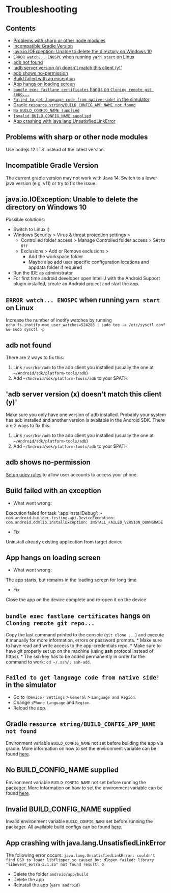 # Troubleshooting

## Contents

* [Problems with sharp or other node modules](#problems-with-sharp-or-other-node-modules)
* [Incompatible Gradle Version](#incompatible-gradle-version)
* [java.io.IOException: Unable to delete the directory on Windows 10](#javaioioexception-unable-to-delete-the-directory-on-windows-10)
* [`ERROR watch... ENOSPC` when running `yarn start` on Linux](#error-watch-enospc-when-running-yarn-start-on-linux)
* [adb not found](#adb-not-found)
* ['adb server version (x) doesn't match this client (y)'](#adb-server-version-x-doesnt-match-this-client-y)
* [adb shows no-permission](#adb-shows-no-permission)
* [Build failed with an exception](#build-failed-with-an-exception)
* [App hangs on loading screen](#app-hangs-on-loading-screen)
* [`bundle exec fastlane certificates` hangs on `Cloning remote git repo...`](#bundle-exec-fastlane-certificates-hangs-on-cloning-remote-git-repo)
* [`Failed to get language code from native side!` in the simulator](#failed-to-get-language-code-from-native-side-in-the-simulator)
* [Gradle `resource string/BUILD_CONFIG_APP_NAME not found`](#gradle-resource-stringbuild_config_app_name-not-found)
* [`No BUILD_CONFIG_NAME supplied`](#no-build_config_name-supplied)
* [`Invalid BUILD_CONFIG_NAME supplied`](#invalid-build_config_name-supplied)
* [App crashing with java.lang.UnsatisfiedLinkError](#app-crashing-with-javalangunsatisfiedlinkerror)

## Problems with sharp or other node modules

Use nodejs 12 LTS instead of the latest version.

## Incompatible Gradle Version

The current gradle version may not work with Java 14. Switch to a lower java version (e.g. v11) or try to fix the issue.

## java.io.IOException: Unable to delete the directory on Windows 10

Possible solutions:
* Switch to Linux :)
* Windows Security > Virus & threat protection settings > 
  * Controlled folder access > Manage Controlled folder access > Set to `Off`
  * Exclusions > Add or Remove exclusions > 
    * Add the workspace folder
    * Maybe also add user specific configuration locations and appdata folder if required
* Run the IDE as administrator
* For first time android developer open IntelliJ with the Android Support plugin installed, create an Android project and start the app.
    
## `ERROR watch... ENOSPC` when running `yarn start` on Linux

Increase the number of inotify watches by running  
`echo fs.inotify.max_user_watches=524288 | sudo tee -a /etc/sysctl.conf && sudo sysctl -p`

## adb not found

There are 2 ways to fix this:

1. Link `/usr/bin/adb` to the adb client you installed (usually the one at `~/Android/sdk/platform-tools/adb`)
2. Add `~/Android/sdk/platform-tools/adb` to your $PATH

## 'adb server version (x) doesn't match this client (y)'

Make sure you only have one version of adb installed. Probably your system has adb installed and another version is available in the Android SDK. There are 2 ways to fix this:

1. Link `/usr/bin/adb` to the adb client you installed (usually the one at `~/Android/sdk/platform-tools/adb`)
2. Add `~/Android/sdk/platform-tools/adb` to your $PATH

## adb shows no-permission

[Setup udev rules](https://wiki.archlinux.org/index.php/Android_Debug_Bridge#Adding_udev_Rules) to allow user accounts to access your phone.

## Build failed with an exception

* What went wrong: 

Execution failed for task ':app:installDebug':
`> com.android.builder.testing.api.DeviceException: com.android.ddmlib.InstallException: INSTALL_FAILED_VERSION_DOWNGRADE`

* Fix

Uninstall already existing application from target device

## App hangs on loading screen

* What went wrong:

The app starts, but remains in the loading screen for long time

* Fix

Close the app on the device complete and re-open it on the device 

## `bundle exec fastlane certificates` hangs on `Cloning remote git repo...`

Copy the last command printed to the console (`git clone ...`) and execute it manually for more information, errors or password prompts.
    * Make sure to have read and write access to the app-credentials repo.
    * Make sure to have git properly set up on the machine (using **ssh** protocol instead of https).
    * The ssh key has to be added permanently in order for the command to work: `cd ~/.ssh/; ssh-add`.
    
## `Failed to get language code from native side!` in the simulator

* Go to `(Device) Settings` > `General` > `Language and Region`.
* Change `iPhone Language` and `Region`.
* Reload the app.

## Gradle `resource string/BUILD_CONFIG_APP_NAME not found`

Environment variable `BUILD_CONFIG_NAME` not set before building the app via gradle.
More information on how to set the environment variable can be found [here](build-configs.md#gradle-android-build).

## No BUILD_CONFIG_NAME supplied

Environment variable `BUILD_CONFIG_NAME` not set before running the packager.
More information on how to set the environment variable can be found [here](build-configs.md#runtime-javascript).

## Invalid BUILD_CONFIG_NAME supplied

Invalid environment variable `BUILD_CONFIG_NAME` set before running the packager.
All available build configs can be found [here](../../docs/build-configs.md#available-build-configs).

## App crashing with java.lang.UnsatisfiedLinkError 

The following error occurs:
`java.lang.UnsatisfiedLinkError: couldn't find DSO to load: libflipper.so caused by: dlopen failed: library "libevent_extra-2.1.so" not found result: 0`

* Delete the folder `android/app/build` 
* Delete the app
* Reinstall the app (`yarn android`)
